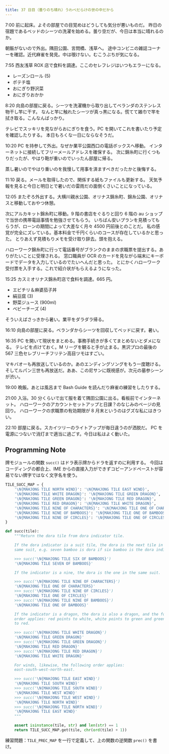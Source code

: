 ```yaml
---
title: 37 日目（曇りのち晴れ）うわべだらけの世の中だから
---
```


7:00 前に起床。よその部屋での目覚めはどうしても気分が悪いものだ。
昨日の宿題であるベッドのシーツの洗濯を始める。曇り空だが、今日は本当に晴れるのか。

朝飯がないので外出。隅田公園、言問橋、浅草へ。
途中コンビニの雑誌コーナーを確認。近代麻雀を発見。中は覗けない。むこうぶちが気になる。

7:55 西友浅草 ROX 店で食料を調達。ここのセレフレジはいつもエラーになる。

* レーズンロール (5)
* ポテチ塩
* おにぎり野沢菜
* おにぎりおかか

8:20 向島の部屋に戻る。シーツを洗濯機から取り出してベランダのステンレス物干し竿に干す。
なんと竿に触れたシーツが真っ黒になる。慌てて雑巾で竿を拭き取る。こんなんばっかり。

テレビでスッキリを見ながらおにぎりを食う。PC を開いてこれを書いたり予定を確認したりする。
本日もろくな一日にならなそうだ。

10:20 PC を持参して外出。なぜか業平公園西口の電話ボックスへ移動。
インターネットに接続してフリーメールアドレスを確保する。
次に錦糸町に行くつもりだったが、やはり鞄が重いのでいったん部屋に帰る。

蒸し暑いのでやはり重いのを我慢して用事を済ますべきだったかと後悔する。

11:10 戻る。メールを取得したので、関係する紙もファイルも更新する。
天気予報を見ると今日と明日とで暑いだの雷雨だの面倒くさいことになっている。

12:05 またぞろ外出する。大横川親水公園、オリナス錦糸町、錦糸公園、オリナスと移動しておやつ休憩。

次にアルカキット錦糸町に移動。9 階の書店をぐるりと回り 6 階の au ショップで当世の携帯電話事情を勉強させてもらう。
いちばん安いプランを見積ってもらうが、ローンの期間によって大差なく月々 4500 円前後とのことだ。
私の感覚が完全にズレている。基本料金で千円くらいのコースが存在しているかと思った。
とりあえず見積もりメモを受け取り辞去。頭を抱える。

ハローワーク錦糸町に行って電話番号がブランクのままの求職票を提出する。ありがたいことに受理される。
窓口職員が OCR のカードを見ながら端末にキーボードでデータを入力しているのでたいへんだと思った。
とにかくハローワーク受付票を入手する。これで紹介状がもらえるようになった。

15:25 カスミオリナス錦糸町店で食料を調達。665 円。

* エビチリ＆麻婆茄子丼
* 絹豆腐 (3)
* 野菜ジュース (900ml)
* ベビーチーズ (4)

そういえばさっきから暑い。業平をダラダラ帰る。

16:10 向島の部屋に戻る。ベランダからシーツを回収してベッドに戻す。暑い。

16:35 PC を開いて現状をまとめる。事務手続きが多くてまとめないとダメになる。
テレビを点けておく。M リーグを観ると手が止まる。黒沢プロの最後の 567 三色セレブリーチフリテン高目ツモはすごい。

マキバオーも再放送しているのか。あのエンディングソングをもう一度聴ける。
そしてルパン三世も再放送だ。ああ、この尼サンに既視感が。次元の墓参シーンが渋い。

19:00 晩飯。あとは風呂まで Bash Guide を読んだり麻雀の練習をしたりする。

21:00 入浴。30 分くらいで出て服を着て隅田公園に出る。看板前でインターネット。
ハローワークのアカウントセットアップと日課？のなじみのページの見回り。
ハローワークの求職票の有効期限が 8 月末というのはグズな私にはきつい。

22:10 部屋に戻る。スカイツリーのライトアップが毎日違うのが洒脱だ。
PC を電源につないで消灯まで適当に過ごす。今日は私はよく動いた。

## Programming Note

牌モジュールの関数 `succ()` はドラ表示牌からドラを返すのに利用する。
今回はコーディングの都合上、IME からの直接入力ができずコピーアンドペーストが容易でない牌字ではなく文字名を使う。

```python
TILE_SUCC_MAP = {
    '\N{MAHJONG TILE NORTH WIND}': '\N{MAHJONG TILE EAST WIND}',
    '\N{MAHJONG TILE WHITE DRAGON}': '\N{MAHJONG TILE GREEN DRAGON}',
    '\N{MAHJONG TILE GREEN DRAGON}': '\N{MAHJONG TILE RED DRAGON}',
    '\N{MAHJONG TILE RED DRAGON}': '\N{MAHJONG TILE WHITE DRAGON}',
    '\N{MAHJONG TILE NINE OF CHARACTERS}': '\N{MAHJONG TILE ONE OF CHARACTERS}',
    '\N{MAHJONG TILE NINE OF BAMBOOS}': '\N{MAHJONG TILE ONE OF BAMBOOS}',
    '\N{MAHJONG TILE NINE OF CIRCLES}': '\N{MAHJONG TILE ONE OF CIRCLES}',
}

def succ(tile):
    """Return the dora tile from dora indicator tile.

    If the dora indicator is a suit tile, the dora is the next tile in the
    same suit, e.g. seven bamboo is dora if six bamboo is the dora indicator.

    >>> succ('\N{MAHJONG TILE SIX OF BAMBOOS}')
    '\N{MAHJONG TILE SEVEN OF BAMBOOS}'

    If the indicator is a nine, the dora is the one in the same suit.

    >>> succ('\N{MAHJONG TILE NINE OF CHARACTERS}')
    '\N{MAHJONG TILE ONE OF CHARACTERS}'
    >>> succ('\N{MAHJONG TILE NINE OF CIRCLES}')
    '\N{MAHJONG TILE ONE OF CIRCLES}'
    >>> succ('\N{MAHJONG TILE NINE OF BAMBOOS}')
    '\N{MAHJONG TILE ONE OF BAMBOOS}'

    If the indicator is a dragon, the dora is also a dragon, and the following
    order applies: red points to white, white points to green and green points
    to red.

    >>> succ('\N{MAHJONG TILE WHITE DRAGON}')
    '\N{MAHJONG TILE GREEN DRAGON}'
    >>> succ('\N{MAHJONG TILE GREEN DRAGON}')
    '\N{MAHJONG TILE RED DRAGON}'
    >>> succ('\N{MAHJONG TILE RED DRAGON}')
    '\N{MAHJONG TILE WHITE DRAGON}'

    For winds, likewise, the following order applies:
    east-south-west-north-east.

    >>> succ('\N{MAHJONG TILE EAST WIND}')
    '\N{MAHJONG TILE SOUTH WIND}'
    >>> succ('\N{MAHJONG TILE SOUTH WIND}')
    '\N{MAHJONG TILE WEST WIND}'
    >>> succ('\N{MAHJONG TILE WEST WIND}')
    '\N{MAHJONG TILE NORTH WIND}'
    >>> succ('\N{MAHJONG TILE NORTH WIND}')
    '\N{MAHJONG TILE EAST WIND}'
    """

    assert isinstance(tile, str) and len(str) == 1
    return TILE_SUCC_MAP.get(tile, chr(ord(tile) + 1))
```

練習問題：`TILE_PREC_MAP` を一行で定義して、上の関数の逆関数 `prec()` を書け。
